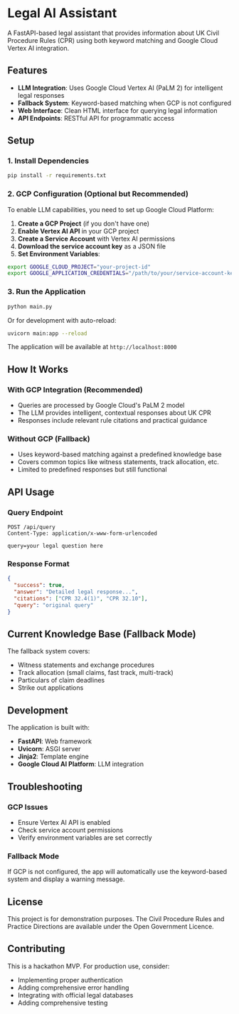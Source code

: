 # Legal AI Assistant

A FastAPI-based legal assistant that provides information about UK Civil Procedure Rules (CPR) using both keyword matching and Google Cloud Vertex AI integration.

## Features

- **LLM Integration**: Uses Google Cloud Vertex AI (PaLM 2) for intelligent legal responses
- **Fallback System**: Keyword-based matching when GCP is not configured
- **Web Interface**: Clean HTML interface for querying legal information
- **API Endpoints**: RESTful API for programmatic access

## Setup

### 1. Install Dependencies

```bash
pip install -r requirements.txt
```

### 2. GCP Configuration (Optional but Recommended)

To enable LLM capabilities, you need to set up Google Cloud Platform:

1. **Create a GCP Project** (if you don't have one)
2. **Enable Vertex AI API** in your GCP project
3. **Create a Service Account** with Vertex AI permissions
4. **Download the service account key** as a JSON file
5. **Set Environment Variables**:

```bash
export GOOGLE_CLOUD_PROJECT="your-project-id"
export GOOGLE_APPLICATION_CREDENTIALS="/path/to/your/service-account-key.json"
```

### 3. Run the Application

```bash
python main.py
```

Or for development with auto-reload:

```bash
uvicorn main:app --reload
```

The application will be available at `http://localhost:8000`

## How It Works

### With GCP Integration (Recommended)
- Queries are processed by Google Cloud's PaLM 2 model
- The LLM provides intelligent, contextual responses about UK CPR
- Responses include relevant rule citations and practical guidance

### Without GCP (Fallback)
- Uses keyword-based matching against a predefined knowledge base
- Covers common topics like witness statements, track allocation, etc.
- Limited to predefined responses but still functional

## API Usage

### Query Endpoint
```
POST /api/query
Content-Type: application/x-www-form-urlencoded

query=your legal question here
```

### Response Format
```json
{
  "success": true,
  "answer": "Detailed legal response...",
  "citations": ["CPR 32.4(1)", "CPR 32.10"],
  "query": "original query"
}
```

## Current Knowledge Base (Fallback Mode)

The fallback system covers:
- Witness statements and exchange procedures
- Track allocation (small claims, fast track, multi-track)
- Particulars of claim deadlines
- Strike out applications

## Development

The application is built with:
- **FastAPI**: Web framework
- **Uvicorn**: ASGI server
- **Jinja2**: Template engine
- **Google Cloud AI Platform**: LLM integration

## Troubleshooting

### GCP Issues
- Ensure Vertex AI API is enabled
- Check service account permissions
- Verify environment variables are set correctly

### Fallback Mode
If GCP is not configured, the app will automatically use the keyword-based system and display a warning message.

## License

This project is for demonstration purposes. The Civil Procedure Rules and Practice Directions are available under the Open Government Licence.

## Contributing

This is a hackathon MVP. For production use, consider:
- Implementing proper authentication
- Adding comprehensive error handling
- Integrating with official legal databases
- Adding comprehensive testing 